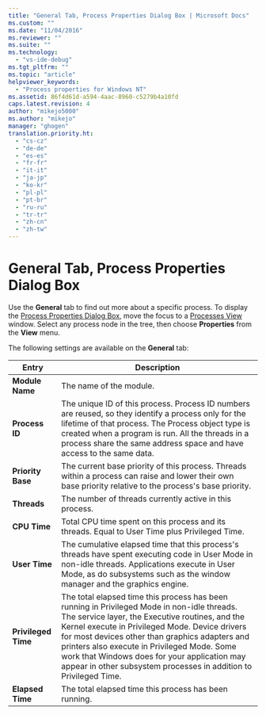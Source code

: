 ```yaml
---
title: "General Tab, Process Properties Dialog Box | Microsoft Docs"
ms.custom: ""
ms.date: "11/04/2016"
ms.reviewer: ""
ms.suite: ""
ms.technology: 
  - "vs-ide-debug"
ms.tgt_pltfrm: ""
ms.topic: "article"
helpviewer_keywords: 
  - "Process properties for Windows NT"
ms.assetid: 86f4d61d-a594-4aac-8960-c5279b4a10fd
caps.latest.revision: 4
author: "mikejo5000"
ms.author: "mikejo"
manager: "ghogen"
translation.priority.ht: 
  - "cs-cz"
  - "de-de"
  - "es-es"
  - "fr-fr"
  - "it-it"
  - "ja-jp"
  - "ko-kr"
  - "pl-pl"
  - "pt-br"
  - "ru-ru"
  - "tr-tr"
  - "zh-cn"
  - "zh-tw"
---
```

# General Tab, Process Properties Dialog Box
Use the **General** tab to find out more about a specific process. To display the [Process Properties Dialog Box](../debugger/process-properties-dialog-box.md), move the focus to a [Processes View](../debugger/processes-view.md) window. Select any process node in the tree, then choose **Properties** from the **View** menu.  
  
 The following settings are available on the **General** tab:  
  
|Entry|Description|  
|-----------|-----------------|  
|**Module Name**|The name of the module.|  
|**Process ID**|The unique ID of this process. Process ID numbers are reused, so they identify a process only for the lifetime of that process. The Process object type is created when a program is run. All the threads in a process share the same address space and have access to the same data.|  
|**Priority Base**|The current base priority of this process. Threads within a process can raise and lower their own base priority relative to the process's base priority.|  
|**Threads**|The number of threads currently active in this process.|  
|**CPU Time**|Total CPU time spent on this process and its threads. Equal to User Time plus Privileged Time.|  
|**User Time**|The cumulative elapsed time that this process's threads have spent executing code in User Mode in non-idle threads. Applications execute in User Mode, as do subsystems such as the window manager and the graphics engine.|  
|**Privileged Time**|The total elapsed time this process has been running in Privileged Mode in non-idle threads. The service layer, the Executive routines, and the Kernel execute in Privileged Mode. Device drivers for most devices other than graphics adapters and printers also execute in Privileged Mode. Some work that Windows does for your application may appear in other subsystem processes in addition to Privileged Time.|  
|**Elapsed Time**|The total elapsed time this process has been running.|